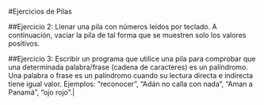 #Ejercicios de Pilas

##Ejercicio 2:
Llenar  una  pila  con  números  leídos  por  teclado.  A  continuación,  vaciar  la  pila  de  tal  forma  que  se  muestren 
solo los valores positivos.

##Ejercicio 3:
Escribir  un  programa  que  utilice  una  pila  para  comprobar  que  una  determinada  palabra/frase  (cadena  de caracteres) es un palíndromo. Una palabra o frase es un palíndromo cuando su lectura directa e indirecta tiene igual valor. Ejemplos: “reconocer”, “Adán no calla con nada”, “Aman a Panamá”, “ojo rojo”.|  